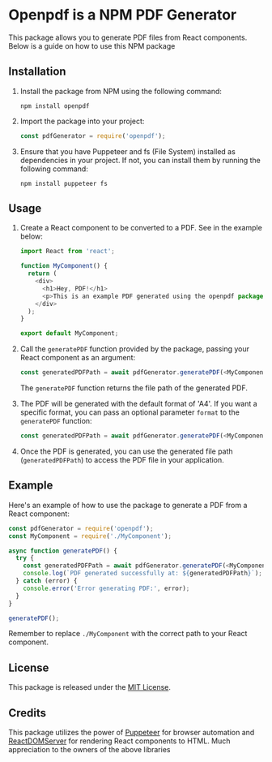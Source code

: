 # Openpdf is a NPM PDF Generator

This package allows you to generate PDF files from React components. Below is a guide on how to use this NPM package

## Installation

1. Install the package from NPM using the following command:

   ```
   npm install openpdf
   ```

2. Import the package into your project:

   ```javascript
   const pdfGenerator = require('openpdf');
   ```

3. Ensure that you have Puppeteer and fs (File System) installed as dependencies in your project. If not, you can install them by running the following command:

   ```
   npm install puppeteer fs
   ```

## Usage

1. Create a React component to be converted to a PDF. See in the example below:

   ```javascript
   import React from 'react';
   
   function MyComponent() {
     return (
       <div>
         <h1>Hey, PDF!</h1>
         <p>This is an example PDF generated using the openpdf package</p>
       </div>
     );
   }
   
   export default MyComponent;
   ```

2. Call the `generatePDF` function provided by the package, passing your React component as an argument:

   ```javascript
   const generatedPDFPath = await pdfGenerator.generatePDF(<MyComponent />);
   ```

   The `generatePDF` function returns the file path of the generated PDF.

3. The PDF will be generated with the default format of 'A4'. If you want a specific format, you can pass an optional parameter `format` to the `generatePDF` function:

   ```javascript
   const generatedPDFPath = await pdfGenerator.generatePDF(<MyComponent />, 'Letter');
   ```

4. Once the PDF is generated, you can use the generated file path (`generatedPDFPath`) to access the PDF file in your application.

## Example

Here's an example of how to use the package to generate a PDF from a React component:

```javascript
const pdfGenerator = require('openpdf');
const MyComponent = require('./MyComponent');

async function generatePDF() {
  try {
    const generatedPDFPath = await pdfGenerator.generatePDF(<MyComponent />);
    console.log(`PDF generated successfully at: ${generatedPDFPath}`);
  } catch (error) {
    console.error('Error generating PDF:', error);
  }
}

generatePDF();
```

Remember to replace `./MyComponent` with the correct path to your React component.

## License

This package is released under the [MIT License](https://opensource.org/licenses/MIT). 

## Credits

This package utilizes the power of [Puppeteer](https://github.com/puppeteer/puppeteer) for browser automation and [ReactDOMServer](https://reactjs.org/docs/react-dom-server.html) for rendering React components to HTML. Much appreciation to the owners of the above libraries

